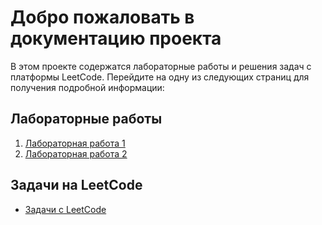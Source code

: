 # Добро пожаловать в документацию проекта

В этом проекте содержатся лабораторные работы и решения задач с платформы LeetCode. Перейдите на одну из следующих страниц для получения подробной информации:

## Лабораторные работы

1. [Лабораторная работа 1](lab1.md)
2. [Лабораторная работа 2](lab2.md)

## Задачи на LeetCode

- [Задачи с LeetCode](leetcode.md)


